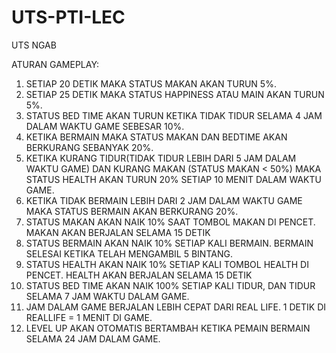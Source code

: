 # UTS-PTI-LEC
UTS NGAB

ATURAN GAMEPLAY:

1. SETIAP 20 DETIK MAKA STATUS MAKAN AKAN TURUN 5%.
2. SETIAP 25 DETIK MAKA STATUS HAPPINESS ATAU MAIN AKAN TURUN 5%.
3. STATUS BED TIME AKAN TURUN KETIKA TIDAK TIDUR SELAMA 4 JAM DALAM WAKTU GAME SEBESAR 10%.
4. KETIKA BERMAIN MAKA STATUS MAKAN DAN BEDTIME AKAN BERKURANG SEBANYAK 20%.
5. KETIKA KURANG TIDUR(TIDAK TIDUR LEBIH DARI 5 JAM DALAM WAKTU GAME) DAN KURANG MAKAN (STATUS MAKAN < 50%) MAKA STATUS HEALTH AKAN TURUN 20% SETIAP 10 MENIT DALAM WAKTU GAME.
6. KETIKA TIDAK BERMAIN LEBIH DARI 2 JAM DALAM WAKTU GAME MAKA STATUS BERMAIN AKAN BERKURANG 20%.
7. STATUS MAKAN AKAN NAIK 10% SAAT TOMBOL MAKAN DI PENCET. MAKAN AKAN BERJALAN SELAMA 15 DETIK
8. STATUS BERMAIN AKAN NAIK 10% SETIAP KALI BERMAIN. BERMAIN SELESAI KETIKA TELAH MENGAMBIL 5 BINTANG. 
9. STATUS HEALTH AKAN NAIK 10% SETIAP KALI TOMBOL HEALTH DI PENCET. HEALTH AKAN BERJALAN SELAMA 15 DETIK
10. STATUS BED TIME AKAN NAIK 100% SETIAP KALI TIDUR, DAN TIDUR SELAMA 7 JAM WAKTU DALAM GAME.
11. JAM DALAM GAME BERJALAN LEBIH CEPAT DARI REAL LIFE. 1 DETIK DI REALLIFE = 1 MENIT DI GAME.
12. LEVEL UP AKAN OTOMATIS BERTAMBAH KETIKA PEMAIN BERMAIN SELAMA 24 JAM DALAM GAME.
